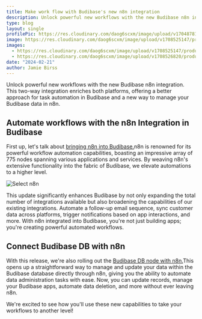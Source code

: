 ```yaml
---
title: Make work flow with Budibase's new n8n integration
description: Unlock powerful new workflows with the new Budibase n8n integration. This two-way integration enriches both platforms, offering a better approach for task automation in Budibase and a new way to manage your Budibase data in n8n.
type: blog
layout: single
profilePic: https://res.cloudinary.com/daog6scxm/image/upload/v1704878154/Photos/headshot_aw4uce.png
image: https://res.cloudinary.com/daog6scxm/image/upload/v1708525147/product-marketing-images/Screenshot_2024-02-21_at_14.18.54_ye6yee.png
images:
  - https://res.cloudinary.com/daog6scxm/image/upload/v1708525147/product-marketing-images/Screenshot_2024-02-21_at_14.18.54_ye6yee.png
  - https://res.cloudinary.com/daog6scxm/image/upload/v1708526820/product-marketing-images/select-n8n.png
date: "2024-02-21"
author: Jamie Birss
---
```

Unlock powerful new workflows with the new Budibase n8n integration. This two-way integration enriches both platforms, offering a better approach for task automation in Budibase and a new way to manage your Budibase data in n8n. 

## Automate workflows with the n8n Integration in Budibase

First up, let's talk about [bringing n8n into Budibase.](https://docs.budibase.com/docs/n8n)n8n is renowned for its powerful workflow automation capabilities, boasting an impressive array of 775 nodes spanning various applications and services. By weaving n8n's extensive functionality into the fabric of Budibase, we elevate automations to a higher level. 

![Select n8n](https://res.cloudinary.com/daog6scxm/image/upload/v1708526820/product-marketing-images/select-n8n.png)

This update significantly enhances Budibase by not only expanding the total number of integrations available but also broadening the capabilities of our existing integrations. Automate a follow-up email sequence, sync customer data across platforms, trigger notifications based on app interactions, and more. With n8n integrated into Budibase, you're not just building apps; you're creating powerful automated workflows.

## Connect Budibase DB with n8n 

With this release, we're also rolling out the [Budibase DB node with n8n.](https://www.npmjs.com/package/n8n-nodes-budibasedb)This opens up a straightforward way to manage and update your data within the Budibase database directly through n8n, giving you the ability to automate data administration tasks with ease. Now, you can update records, manage your Budibase apps, automate data deletion, and more without ever leaving n8n.

We're excited to see how you'll use these new capabilities to take your workflows to another level!
